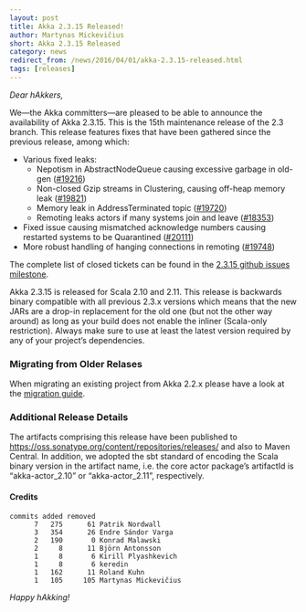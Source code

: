 ```yaml
---
layout: post
title: Akka 2.3.15 Released!
author: Martynas Mickevičius
short: Akka 2.3.15 Released
category: news
redirect_from: /news/2016/04/01/akka-2.3.15-released.html
tags: [releases]
---
```


*Dear hAkkers,*

We—the Akka committers—are pleased to be able to announce the availability of Akka 2.3.15.
This is the 15th maintenance release of the 2.3 branch.
This release features fixes that have been gathered since the previous release, among which:

- Various fixed leaks:
  - Nepotism in AbstractNodeQueue causing excessive garbage in old-gen ([#19216](https://github.com/akka/akka/issues/19216))
  - Non-closed Gzip streams in Clustering, causing off-heap memory leak ([#19821](https://github.com/akka/akka/pull/19821))
  - Memory leak in AddressTerminated topic ([#19720](https://github.com/akka/akka/pull/19720))
  - Remoting leaks actors if many systems join and leave ([#18353](https://github.com/akka/akka/issues/18353))
- Fixed issue causing mismatched acknowledge numbers causing restarted systems to be Quarantined ([#20111](https://github.com/akka/akka/pull/20111))
- More robust handling of hanging connections in remoting ([#19748](https://github.com/akka/akka/issues/19748))

The complete list of closed tickets can be found in the [2.3.15 github issues milestone](https://github.com/akka/akka/issues?q=milestone%3A2.3.15).

Akka 2.3.15 is released for Scala 2.10 and 2.11. This release is backwards binary compatible with all previous 2.3.x versions which means that the new JARs are a drop-in replacement for the old one (but not the other way around) as long as your build does not enable the inliner (Scala-only restriction).
Always make sure to use at least the latest version required by any of your project’s dependencies.

### Migrating from Older Relases ###

When migrating an existing project from Akka 2.2.x please have a look at the [migration guide](http://doc.akka.io/docs/akka/2.3.15/project/migration-guide-2.2.x-2.3.x.html).

### Additional Release Details ###

The artifacts comprising this release have been published to https://oss.sonatype.org/content/repositories/releases/ and also to Maven Central. In addition, we adopted the sbt standard of encoding the Scala binary version in the artifact name, i.e. the core actor package’s artifactId is “akka-actor_2.10” or “akka-actor_2.11”, respectively.

#### Credits ####

    commits added removed
          7   275      61 Patrik Nordwall
          3   354      26 Endre Sándor Varga
          2   190       0 Konrad Malawski
          2     8      11 Björn Antonsson
          1     8       6 Kirill Plyashkevich
          1     8       6 keredin
          1   162      11 Roland Kuhn
          1   105     105 Martynas Mickevičius

*Happy hAkking!*